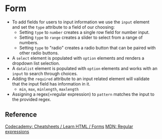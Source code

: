 # Form

- To add fields for users to input information we use the `input` element and set the `type` attribute to a field of our choosing:
  - Setting `type` to `number` creates a single row field for number input.
  - Setting `type` to `range` creates a slider to select from a range of numbers.
  - Setting `type` to "radio" creates a radio button that can be paired with other radio buttons.
- A `select` element is populated with `option` elements and renders a dropdown list selection.
- A `datalist` element is populated with `option` elements and works with an `input` to search through choices.
- Adding the `required` attribute to an input related element will validate that the input field has information in it.
  - `min`, `max`, `minlength`, `maxlength`
- Assigning a regex(=regular expression) to `pattern` matches the input to the provided regex.

## Reference

[Codecademy: Cheatsheets / Learn HTML / Forms](https://www.codecademy.com/learn/paths/web-development/tracks/learn-html-web-dev-path/modules/learn-html-forms/cheatsheet)
[MDN: Regular expressions](https://developer.mozilla.org/en-US/docs/Web/JavaScript/Guide/Regular_Expressions)
